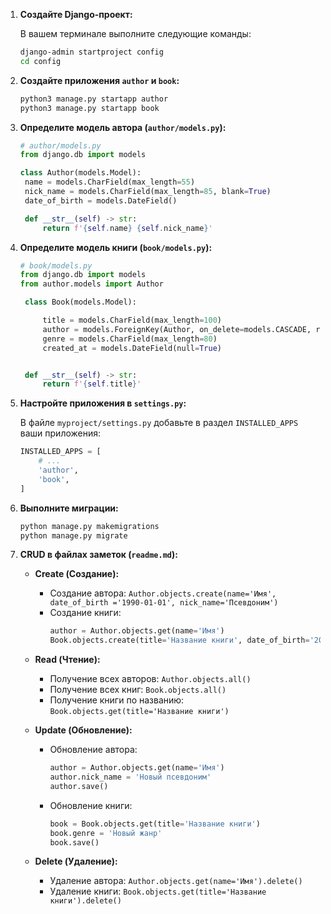 
1. **Создайте Django-проект:**
   
   В вашем терминале выполните следующие команды:

   ```bash
   django-admin startproject config
   cd config
   ```

2. **Создайте приложения `author` и `book`:**
   
   ```bash
   python3 manage.py startapp author
   python3 manage.py startapp book
   ```

3. **Определите модель автора (`author/models.py`):**

   ```python
   # author/models.py
   from django.db import models

   class Author(models.Model):
    name = models.CharField(max_length=55)
    nick_name = models.CharField(max_length=85, blank=True)
    date_of_birth = models.DateField()

    def __str__(self) -> str:
        return f'{self.name} {self.nick_name}'


   ```

4. **Определите модель книги (`book/models.py`):**

   ```python
   # book/models.py
   from django.db import models
   from author.models import Author

    class Book(models.Model):

        title = models.CharField(max_length=100)
        author = models.ForeignKey(Author, on_delete=models.CASCADE, related_name='books')
        genre = models.CharField(max_length=80)
        created_at = models.DateField(null=True)


    def __str__(self) -> str:
        return f'{self.title}'
   ```

5. **Настройте приложения в `settings.py`:**

   В файле `myproject/settings.py` добавьте в раздел `INSTALLED_APPS` ваши приложения:

   ```python
   INSTALLED_APPS = [
       # ...
       'author',
       'book',
   ]
   ```

6. **Выполните миграции:**

   ```bash
   python manage.py makemigrations
   python manage.py migrate
   ```

7. **CRUD в файлах заметок (`readme.md`):**

   - **Create (Создание):**
     - Создание автора: `Author.objects.create(name='Имя', date_of_birth ='1990-01-01', nick_name='Псевдоним')`
     - Создание книги: 
       ```python
       author = Author.objects.get(name='Имя')
       Book.objects.create(title='Название книги', date_of_birth='2022-01-01', genre='Жанр', author=author)
       ```

   - **Read (Чтение):**
     - Получение всех авторов: `Author.objects.all()`
     - Получение всех книг: `Book.objects.all()`
     - Получение книги по названию: `Book.objects.get(title='Название книги')`

   - **Update (Обновление):**
     - Обновление автора: 
       ```python
       author = Author.objects.get(name='Имя')
       author.nick_name = 'Новый псевдоним'
       author.save()
       ```
     - Обновление книги:
       ```python
       book = Book.objects.get(title='Название книги')
       book.genre = 'Новый жанр'
       book.save()
       ```

   - **Delete (Удаление):**
     - Удаление автора: `Author.objects.get(name='Имя').delete()`
     - Удаление книги: `Book.objects.get(title='Название книги').delete()`
